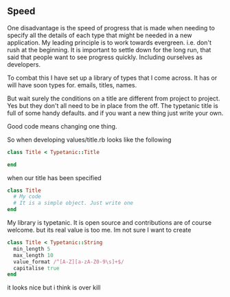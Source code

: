 ## Speed

One disadvantage is the speed of progress that is made when needing to specify all the details of each type that might be needed in a new application.
My leading principle is to work towards evergreen. i.e. don't rush at the beginning.
It is important to settle down for the long run, that said that people want to see progress quickly. Including ourselves as developers.

To combat this I have set up a library of types that I come across. It has or will have soon types for. emails, titles, names.

But wait surely the conditions on a title are different from project to project.
Yes but they don't all need to be in place from the off.
The typetanic title is full of some handy defaults. and if you want a new thing just write your own.

Good code means changing one thing.

So when developing values/title.rb looks like the following

```rb
class Title < Typetanic::Title

end
```

when our title has been specified
```rb
class Title
  # My code
  # It is a simple object. Just write one
end
```

My library is typetanic. It is open source and contributions are of course welcome.
but its real value is too me. Im not sure I want to create

```rb
class Title < Typetanic::String
  min_length 5
  max_length 10
  value_format /^[A-Z][a-zA-Z0-9\s]+$/
  capitalise true
end
```

it looks nice but i think is over kill
